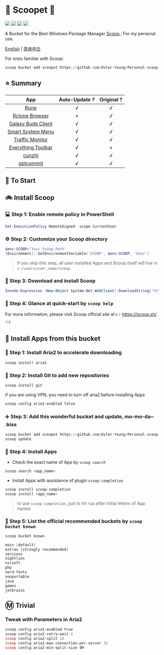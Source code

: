 # 🍨 Scoopet 🍨

<body>
    <div align="left">
        <p>
            <a>
                <img
                    src="https://img.shields.io/github/workflow/status/Ovler-Young/Personal-scoop/Excavator.svg"
                />
            </a>
            <a>
                <img
                    src="https://img.shields.io/github/languages/code-size/Ovler-Young/Personal-scoop.svg"
                />
            </a>
            <a>
                <img
                    src="https://img.shields.io/github/repo-size/Ovler-Young/Personal-scoop.svg"
                />
            </a>
            <a>
                <img
                    src="https://img.shields.io/github/license/Ovler-Young/Personal-scoop"
                />
            </a>
        </p>
    </div>
    <p></p>
    <div>
        <p>
            A Bucket for the Best Windows Package Manager
            <a href="https://github.com/ScoopInstaller/Scoop"> Scoop </a>:
            For my personal use.
        </p>
        <p align="left">
            <a href="README.md">English</a> |
            <a href="README_CN.md">简体中文</a>
        </p>
    </div>
</body>

For ones familiar with Scoop:

```powershell
scoop bucket add scoopet https://github.com/Ovler-Young/Personal-scoop
```

## :star: Summary

|                             App                              | Auto-Update ? | Original ? |
| :----------------------------------------------------------: | :-----------: | :--------: |
| [Rune](https://github.com/Losses/rune)                       |       √       |     √      |
| [Rclone Browser](https://github.com/kapitainsky/RcloneBrowser) |       ×       |     √      |
| [Galaxy Buds Client](https://github.com/ThePBone/GalaxyBudsClient) |       √       |     √      |
| [Smart System Menu](https://github.com/AlexanderPro/SmartSystemMenu) |       √       |     √      |
| [Traffic Monitor](https://github.com/zhongyang219/TrafficMonitor) |       √       |     √      |
| [Everything Toolbar](https://github.com/stnkl/EverythingToolbar) |       √       |     ×      |
| [cunzhi](https://github.com/imhuso/cunzhi)                   |       √       |     √      |
| [gptcommit](https://github.com/zurawiki/gptcommit)           |       √       |     √      |

## :running: To Start

## :bike: Install Scoop

### :computer: Step 1: Enable remote policy in PowerShell

```powershell
Set-ExecutionPolicy RemoteSigned -scope CurrentUser
```

### :gear: Step 2: Customize your Scoop directory

```powershell
$env:SCOOP='Your_Scoop_Path'
[Environment]::SetEnvironmentVariable('SCOOP', $env:SCOOP, 'User')
```

> If you skip this step, all user installed Apps and Scoop itself will live in `c:/users/user_name/scoop`.

### :hammer: Step 3: Download and install Scoop

```powershell
Invoke-Expression (New-Object System.Net.WebClient).DownloadString('https://get.scoop.sh')
```

### :book: Step 4: Glance at quick-start by `scoop help`

For more information, please visit Scoop official site at 👉 <https://scoop.sh/> 👈

## :car: Install Apps from this bucket

### :train: Step 1: Install Aria2 to accelerate downloading

```powershell
scoop install aria2
```

### :ticket: Step 2: Install Git to add new repositories

```powershell
scoop install git
```

if you are using VPN, you need to turn off aria2 before installing Apps

```powershell
scoop config aria2-enabled false
```

### :airplane: Step 3: Add this wonderful bucket and update, mo-mo-da~ :kiss

```powershell
scoop bucket add scoopet https://github.com/Ovler-Young/Personal-scoop
scoop update
```

### :rocket: Step 4: Install Apps

- Check the exact name of App by `scoop search`

```powershell
scoop search <app_name>
```

- Install Apps with assistance of plugin `scoop-completion`

```powershell
scoop install scoop-completion
scoop install <app_name>
```

> to use `scoop-completion`, just to hit `tab` after initial letters of App names

### :100: Step 5: List the official recommended buckets by `scoop bucket known`

```powershell
scoop bucket known

main [default]
extras [strongly recommended]
versions
nightlies
nirsoft
php
nerd-fonts
nonportable
java
games
jetbrains
```

## :m: Trivial

### Tweak with Parameters in Aria2

```powershell
scoop config aria2-enabled true
scoop config aria2-retry-wait 4
scoop config aria2-split 16
scoop config aria2-max-connection-per-server 16
scoop config aria2-min-split-size 4M
```
